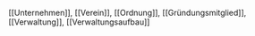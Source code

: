 [[Unternehmen]], [[Verein]], [[Ordnung]], [[Gründungsmitglied]], [[Verwaltung]], [[Verwaltungsaufbau]]